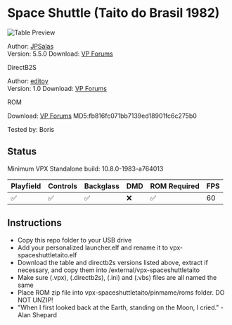 # Space Shuttle (Taito do Brasil 1982)

![Table Preview](https://github.com/LegendsUnchained/vpx-standalone-alp4k/blob/main/images/vpx-spaceshuttletaito.png)

Author: [JPSalas](https://www.vpforums.org/index.php?showuser=277)  
Version: 5.5.0 
Download: [VP Forums](https://www.vpforums.org/index.php?app=downloads&showfile=13644)

DirectB2S

Author: [editoy](https://www.vpforums.org/index.php?showuser=80626)  
Version: 1.0
Download: [VP Forums](https://www.vpforums.org/index.php?app=downloads&showfile=13653)

ROM

Download: [VP Forums](https://www.vpforums.org/index.php?app=downloads&showfile=585)
MD5:fb816fc071bb7139ed18901fc6c275b0

Tested by: Boris

## Status 

Minimum VPX Standalone build: 10.8.0-1983-a764013

| Playfield | Controls | Backglass | DMD | ROM Required | FPS | 
|-----------|----------|-----------|-----|--------------|-----|
| :white_check_mark: | :white_check_mark: | :white_check_mark: | :x: | :white_check_mark: | 60 |

## Instructions

- Copy this repo folder to your USB drive
- Add your personalized launcher.elf and rename it to vpx-spaceshuttletaito.elf
- Download the table and directb2s versions listed above, extract if necessary, and copy them into /external/vpx-spaceshuttletaito
- Make sure (.vpx), (.directb2s), (.ini) and (.vbs) files are all named the same
- Place ROM zip file into vpx-spaceshuttletaito/pinmame/roms folder. DO NOT UNZIP!
- "When I first looked back at the Earth, standing on the Moon, I cried." -Alan Shepard
